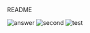 README

 ![answer](https://img.shields.io/endpoint?url=https://gist.githubusercontent.com/itachi1994/ef5e6c565f44ad0553266659a03c2793/raw/answer.json)
 ![second](https://img.shields.io/endpoint?url=https://gist.githubusercontent.com/itachi1994/ef5e6c565f44ad0553266659a03c2793/raw/second.json)
![test](https://img.shields.io/static/v1?label=''&message=test&color=red)
